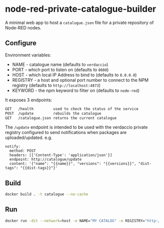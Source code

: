 # node-red-private-catalogue-builder

A minimal web app to host a `catalogue.json` file for a private repository of
Node-RED nodes.

## Configure

Environment variables:

- NAME - catalogue name (defaults to `verdaccio`)
- PORT - which port to listen on (defaults to `8080`)
- HOST - which local IP Address to bind to (defaults to `0.0.0.0`)
- REGISTRY - a host and optional port number to connect to the NPM registry (defaults to `http://localhost:4873`)
- KEYWORD - the npm keyword to filter on (defaults to `node-red`)

It exposes 3 endpoints:

````bash
GET   /health         used to check the status of the service
POST  /update         rebuilds the catalogue
GET   /catalogue.json returns the current catalogue
````

The `/update` endpoint is intended to be used with the verdaccio private registry configured to send notifications when packages are uploaded/updated. e.g.

```
notify:
  method: POST
  headers: [{'Content-Type': 'application/json'}]
  endpoint: http://catalogue/update
  content: '{"name": "{{name}}", "versions": "{{versions}}", "dist-tags": "{{dist-tags}}"}'
```

## Build

```bash
docker build . -t catalogue --no-cache
```
## Run

```bash
docker run -dit --network=host -e NAME="MY CATALOG" -e REGISTRY="http://localhost:4873" catalogue
```

